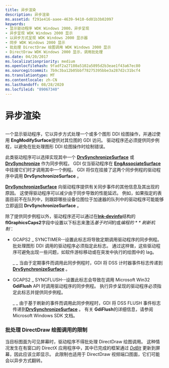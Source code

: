```yaml
---
title: 异步渲染
description: 异步渲染
ms.assetid: f291e416-aaee-4639-9410-6d01b3b02097
keywords:
- 显示驱动程序 WDK Windows 2000，异步呈现
- 异步呈现 WDK Windows 2000 显示
- 以异步方式呈现 WDK Windows 2000 显示器
- 同步 WDK Windows 2000 显示
- 批处理 DirectDraw 绘图调用 WDK Windows 2000 显示
- DirectDraw WDK Windows 2000 显示，调用批处理
ms.date: 04/20/2017
ms.localizationpriority: medium
ms.openlocfilehash: 9fadf2a27180a5102a5895d2b3eae1f43a67ec80
ms.sourcegitcommit: 7b9c3ba12b05bbf78275395bbe3a287d2c31bcf4
ms.translationtype: MT
ms.contentlocale: zh-CN
ms.lasthandoff: 08/28/2020
ms.locfileid: "89067340"
---
```

# <a name="asynchronous-rendering"></a>异步渲染


## <span id="ddk_asynchronous_rendering_gg"></span><span id="DDK_ASYNCHRONOUS_RENDERING_GG"></span>


一个显示驱动程序，它以异步方式处理一个或多个图形 DDI 绘图操作，并通过使用 **EngModifySurface**提供对其位图的 GDI 访问。 驱动程序还必须提供同步例程，以避免在批处理图形 DDI 绘图操作时绘制错误。

此类驱动程序可以选择实现其中一个 [**DrvSynchronizeSurface**](/windows/desktop/api/winddi/nf-winddi-drvsynchronizesurface) 或 [**DrvSynchronize**](/windows/desktop/api/winddi/nf-winddi-drvsynchronize) 作为同步例程。 GDI 仅当驱动程序在 [**EngAssociateSurface**](/windows/desktop/api/winddi/nf-winddi-engassociatesurface)中挂接它们时才调用其中一个例程。 GDI 将仅在挂接了这两个同步例程的驱动程序中调用 **DrvSynchronizeSurface** 。

[**DrvSynchronizeSurface**](/windows/desktop/api/winddi/nf-winddi-drvsynchronizesurface) 向驱动程序提供有关同步事件的其他信息及其出现的原因。 这使得驱动程序可以减少由于同步导致的性能延迟。 例如，如果指定的表面目前不在队列中，则跟踪哪些设备位图位于加速器的队列中的驱动程序可能能够立即返回 **DrvSynchronizeSurface** 。

除了提供同步例程以外，驱动程序还可以通过在[**lnk-devinfo**](/windows/desktop/api/winddi/ns-winddi-tagdevinfo)结构的**flGraphicsCaps2**字段中设置以下标志来激活*基于时间*的或*编程的 * * 刷新机制*：

-   GCAPS2 \_ SYNCTIMER--设置此标志将导致定期调用驱动程序的同步例程。 批处理图形 DDI 调用的驱动程序必须指定此标志。 通过这样做，这些驱动程序可避免出现一些问题，如软件游标移动或在突发中执行的绘图中的 lag。

    \_ \_ 当由于定期事件而调用此同步例程时，GDI 将 DSS 计时器事件标志传递到[**DrvSynchronizeSurface**](/windows/desktop/api/winddi/nf-winddi-drvsynchronizesurface) 。

-   GCAPS2 \_ SYNCFLUSH--设置此标志会导致在调用 Microsoft Win32 **GdiFlush** API 时调用驱动程序的同步例程。 执行异步呈现的驱动程序必须指定此标志并提供同步例程。

    \_ \_ 由于基于刷新的事件而调用此同步例程时，GDI 将 DSS FLUSH 事件标志传递到[**DrvSynchronizeSurface**](/windows/desktop/api/winddi/nf-winddi-drvsynchronizesurface) 。 有关 **GdiFlush**的详细信息，请参阅 Microsoft Windows SDK 文档。

### <a name="span-idlimitations_on_batching_directdraw_drawing_callsspanspan-idlimitations_on_batching_directdraw_drawing_callsspanspan-idlimitations_on_batching_directdraw_drawing_callsspanlimitations-on-batching-directdraw-drawing-calls"></a><span id="Limitations_on_Batching_DirectDraw_Drawing_Calls"></span><span id="limitations_on_batching_directdraw_drawing_calls"></span><span id="LIMITATIONS_ON_BATCHING_DIRECTDRAW_DRAWING_CALLS"></span>批处理 DirectDraw 绘图调用的限制

当目标图面为可见屏幕时，驱动程序不得批处理 DirectDraw 绘图调用。 这种情况发生在有窗口的 DirectX 应用程序中，其中已完成的框架通过 [*DdBlt*](/windows/desktop/api/ddrawint/nc-ddrawint-pdd_surfcb_blt) 更新到屏幕，因此应该立即显示。 此限制也适用于 DirectDraw 视频端口图面，它们可能会以异步方式翻转。

 

